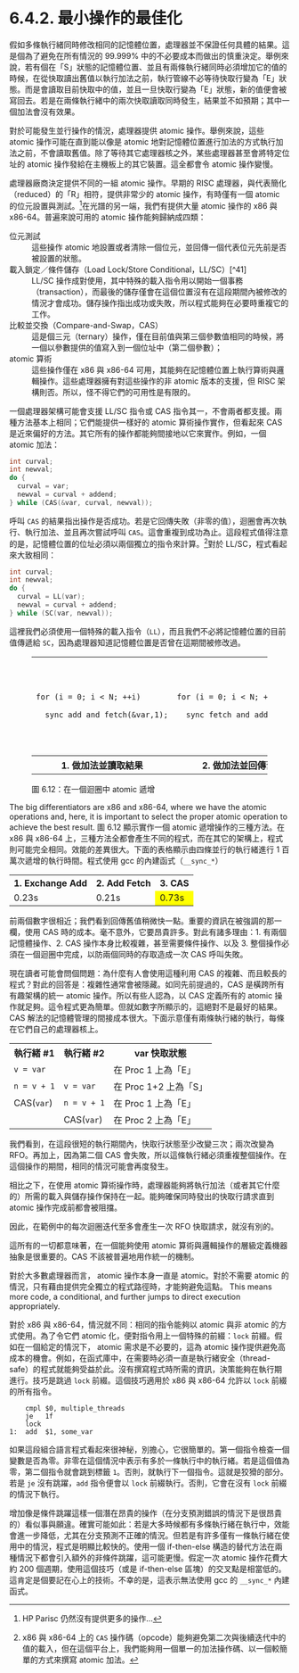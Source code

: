 # 6.4.2. 最小操作的最佳化

假如多條執行緒同時修改相同的記憶體位置，處理器並不保證任何具體的結果。這是個為了避免在所有情況的 99.999% 中的不必要成本而做出的慎重決定。舉例來說，若有個在「S」狀態的記憶體位置、並且有兩條執行緒同時必須增加它的值的時候，在從快取讀出舊值以執行加法之前，執行管線不必等待快取行變為「E」狀態。而是會讀取目前快取中的值，並且一旦快取行變為「E」狀態，新的值便會被寫回去。若是在兩條執行緒中的兩次快取讀取同時發生，結果並不如預期；其中一個加法會沒有效果。

對於可能發生並行操作的情況，處理器提供 atomic 操作。舉例來說，這些 atomic 操作可能在直到能以像是 atomic 地對記憶體位置進行加法的方式執行加法之前，不會讀取舊值。除了等待其它處理器核之外，某些處理器甚至會將特定位址的 atomic 操作發給在主機板上的其它裝置。這全都會令 atomic 操作變慢。

處理器廠商決定提供不同的一組 atomic 操作。早期的 RISC 處理器，與代表簡化（reduced）的「R」相符，提供非常少的 atomic 操作，有時僅有一個 atomic 的位元設置與測試。[^40]在光譜的另一端，我們有提供大量 atomic 操作的 x86 與 x86-64。普遍來說可用的 atomic 操作能夠歸納成四類：

<dl>
  <dt>位元測試</dt>
  <dd>這些操作 atomic 地設置或者清除一個位元，並回傳一個代表位元先前是否被設置的狀態。</dd>

  <dt>載入鎖定／條件儲存（Load Lock/Store Conditional，LL/SC）[^41]</dt>
  <dd>LL/SC 操作成對使用，其中特殊的載入指令用以開始一個事務（transaction），而最後的儲存僅會在這個位置沒有在這段期間內被修改的情況才會成功。儲存操作指出成功或失敗，所以程式能夠在必要時重複它的工作。</dd>

  <dt>比較並交換（Compare-and-Swap，CAS）</dt>
  <dd>這是個三元（ternary）操作，僅在目前值與第三個參數值相同的時候，將一個以參數提供的值寫入到一個位址中（第二個參數）；</dd>

  <dt> atomic 算術</dt>
  <dd>這些操作僅在 x86 與 x86-64 可用，其能夠在記憶體位置上執行算術與邏輯操作。這些處理器擁有對這些操作的非 atomic 版本的支援，但 RISC 架構則否。所以，怪不得它們的可用性是有限的。</dd>
</dl>

一個處理器架構可能會支援 LL/SC 指令或 CAS 指令其一，不會兩者都支援。兩種方法基本上相同；它們能提供一樣好的 atomic 算術操作實作，但看起來 CAS 是近來偏好的方法。其它所有的操作都能夠間接地以它來實作。例如，一個 atomic 加法：

```c
int curval;
int newval;
do {
  curval = var;
  newval = curval + addend;
} while (CAS(&var, curval, newval));
```

呼叫 `CAS` 的結果指出操作是否成功。若是它回傳失敗（非零的值），迴圈會再次執行、執行加法、並且再次嘗試呼叫 `CAS`。這會重複到成功為止。這段程式值得注意的是，記憶體位置的位址必須以兩個獨立的指令來計算。[^42]對於 LL/SC，程式看起來大致相同：

```c
int curval;
int newval;
do {
  curval = LL(var);
  newval = curval + addend;
} while (SC(var, newval));
```

這裡我們必須使用一個特殊的載入指令（`LL`），而且我們不必將記憶體位置的目前值傳遞給 `SC`，因為處理器知道記憶體位置是否曾在這期間被修改過。

<figure>
  <table>
    <tr>
      <td><pre><code>for (i = 0; i < N; ++i)
  __sync_add_and_fetch(&var,1);</code></pre></td>
      <td><pre><code>for (i = 0; i < N; ++i)
  __sync_fetch_and_add(&var,1);</code></pre></td>
      <td><pre><code>for (i = 0; i < N; ++i) {
  long v, n;
  do {
    v = var;
    n = v + 1;
  } while (!__sync_bool_compare_and_swap(&var, v,n));
}</code></pre></td>
    </tr>
    <tr>
      <th>1. 做加法並讀取結果</th>
      <th>2. 做加法並回傳舊值</th>
      <th>3.  atomic 地以新值替換</th>
    </tr>
  </table>
  <figcaption>圖 6.12：在一個迴圈中 atomic 遞增</figcaption>
</figure>

The big differentiators are x86 and x86-64, where we have the atomic operations and, here, it is important to select the proper atomic operation to achieve the best result.
圖 6.12 顯示實作一個 atomic 遞增操作的三種方法。在 x86 與 x86-64 上，三種方法全都會產生不同的程式，而在其它的架構上，程式則可能完全相同。效能的差異很大。下面的表格顯示由四條並行的執行緒進行 1 百萬次遞增的執行時間。程式使用 gcc 的內建函式（`__sync_*`）

<table>
  <tr>
    <th>1. Exchange Add</th>
    <th>2. Add Fetch</th>
    <th>3. CAS</th>
  </tr>
  <tr>
    <td>0.23s</td>
    <td>0.21s</td>
    <td style="background: yellow">0.73s</td>
  </tr>
</table>

前兩個數字很相近；我們看到回傳舊值稍微快一點。重要的資訊在被強調的那一欄，使用 CAS 時的成本。毫不意外，它要昂貴許多。對此有諸多理由：1. 有兩個記憶體操作、2. CAS 操作本身比較複雜，甚至需要條件操作、以及 3. 整個操作必須在一個迴圈中完成，以防兩個同時的存取造成一次 CAS 呼叫失敗。

現在讀者可能會問個問題：為什麼有人會使用這種利用 CAS 的複雜、而且較長的程式？對此的回答是：複雜性通常會被隱藏。如同先前提過的，CAS 是橫跨所有有趣架構的統一 atomic 操作。所以有些人認為，以 CAS 定義所有的 atomic 操作就足夠。這令程式更為簡單。但就如數字所顯示的，這絕對不是最好的結果。CAS 解法的記憶體管理的間接成本很大。下面示意僅有兩條執行緒的執行，每條在它們自己的處理器核上。

<table>
  <tr>
    <th>執行緒 #1</th>
    <th>執行緒 #2</th>
    <th>var 快取狀態</th>
  </tr>
  <tr>
    <td><code>v = var</code></td>
    <td></td>
    <td>在 Proc 1 上為「E」</td>
  </tr>
  <tr>
    <td><code>n = v + 1</code></td>
    <td><code>v = var</code></td>
    <td>在 Proc 1+2 上為「S」</td>
  </tr>
  <tr>
    <td>CAS(<code>var</code>)</td>
    <td><code>n = v + 1</code></td>
    <td>在 Proc 1 上為「E」</td>
  </tr>
  <tr>
    <td></td>
    <td>CAS(<code>var</code>)</td>
    <td>在 Proc 2 上為「E」</td>
  </tr>
</table>

我們看到，在這段很短的執行期間內，快取行狀態至少改變三次；兩次改變為 RFO。再加上，因為第二個 CAS 會失敗，所以這條執行緒必須重複整個操作。在這個操作的期間，相同的情況可能會再度發生。

相比之下，在使用 atomic 算術操作時，處理器能夠將執行加法（或者其它什麼的）所需的載入與儲存操作保持在一起。能夠確保同時發出的快取行請求直到 atomic 操作完成前都會被阻擋。

因此，在範例中的每次迴圈迭代至多會產生一次 RFO 快取請求，就沒有別的。

這所有的一切都意味著，在一個能夠使用 atomic 算術與邏輯操作的層級定義機器抽象是很重要的。CAS 不該被普遍地用作統一的機制。

對於大多數處理器而言， atomic 操作本身一直是 atomic。對於不需要 atomic 的情況，只有藉由提供完全獨立的程式路徑時，才能夠避免這點。
This means more code, a conditional, and further jumps to direct execution appropriately.

對於 x86 與 x86-64，情況就不同：相同的指令能夠以 atomic 與非 atomic 的方式使用。為了令它們 atomic 化，便對指令用上一個特殊的前綴：`lock` 前綴。假如在一個給定的情況下， atomic 需求是不必要的，這為 atomic 操作提供避免高成本的機會。例如，在函式庫中，在需要時必須一直是執行緒安全（thread-safe）的程式就能夠受益於此。沒有撰寫程式時所需的資訊，決策能夠在執行期進行。技巧是跳過 `lock` 前綴。這個技巧適用於 x86 與 x86-64 允許以 `lock` 前綴的所有指令。

```
    cmpl $0, multiple_threads
    je   1f
    lock
1:  add  $1, some_var
```

如果這段組合語言程式看起來很神秘，別擔心，它很簡單的。第一個指令檢查一個變數是否為零。非零在這個情況中表示有多於一條執行中的執行緒。若是這個值為零，第二個指令就會跳到標籤 `1`。否則，就執行下一個指令。這就是狡猾的部分。若是 `je` 沒有跳躍，`add` 指令便會以 `lock` 前綴執行。否則，它會在沒有 `lock` 前綴的情況下執行。

增加像是條件跳躍這樣一個潛在昂貴的操作（在分支預測錯誤的情況下是很昂貴的）看似事與願違。確實可能如此：若是大多時候都有多條執行緒在執行中，效能會進一步降低，尤其在分支預測不正確的情況。但若是有許多僅有一條執行緒在使用中的情況，程式是明顯比較快的。使用一個 if-then-else 構造的替代方法在兩種情況下都會引入額外的非條件跳躍，這可能更慢。假定一次 atomic 操作花費大約 200 個週期，使用這個技巧（或是 if-then-else 區塊）的交叉點是相當低的。這肯定是個要記在心上的技術。不幸的是，這表示無法使用 gcc 的 `__sync_*` 內建函式。



[^40]: HP Parisc 仍然沒有提供更多的操作...

[^41]: 有些人會使用「鏈結（linked）」而非「鎖定」，這是一樣的。

[^42]: x86 與 x86-64 上的 `CAS` 操作碼（opcode）能夠避免第二次與後續迭代中的值的載入，但在這個平台上，我們能夠用一個單一的加法操作碼、以一個較簡單的方式來撰寫 atomic 加法。

